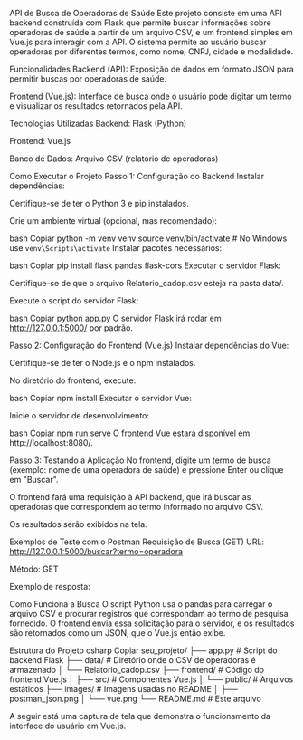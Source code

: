 API de Busca de Operadoras de Saúde
Este projeto consiste em uma API backend construída com Flask que permite buscar informações sobre operadoras de saúde a partir de um arquivo CSV, e um frontend simples em Vue.js para interagir com a API. O sistema permite ao usuário buscar operadoras por diferentes termos, como nome, CNPJ, cidade e modalidade.

Funcionalidades
Backend (API): Exposição de dados em formato JSON para permitir buscas por operadoras de saúde.

Frontend (Vue.js): Interface de busca onde o usuário pode digitar um termo e visualizar os resultados retornados pela API.

Tecnologias Utilizadas
Backend: Flask (Python)

Frontend: Vue.js

Banco de Dados: Arquivo CSV (relatório de operadoras)

Como Executar o Projeto
Passo 1: Configuração do Backend
Instalar dependências:

Certifique-se de ter o Python 3 e pip instalados.

Crie um ambiente virtual (opcional, mas recomendado):

bash
Copiar
python -m venv venv
source venv/bin/activate  # No Windows use `venv\Scripts\activate`
Instalar pacotes necessários:

bash
Copiar
pip install flask pandas flask-cors
Executar o servidor Flask:

Certifique-se de que o arquivo Relatorio_cadop.csv esteja na pasta data/.

Execute o script do servidor Flask:

bash
Copiar
python app.py
O servidor Flask irá rodar em http://127.0.0.1:5000/ por padrão.

Passo 2: Configuração do Frontend (Vue.js)
Instalar dependências do Vue:

Certifique-se de ter o Node.js e o npm instalados.

No diretório do frontend, execute:

bash
Copiar
npm install
Executar o servidor Vue:

Inicie o servidor de desenvolvimento:

bash
Copiar
npm run serve
O frontend Vue estará disponível em http://localhost:8080/.

Passo 3: Testando a Aplicação
No frontend, digite um termo de busca (exemplo: nome de uma operadora de saúde) e pressione Enter ou clique em "Buscar".

O frontend fará uma requisição à API backend, que irá buscar as operadoras que correspondem ao termo informado no arquivo CSV.

Os resultados serão exibidos na tela.

Exemplos de Teste com o Postman
Requisição de Busca (GET)
URL: http://127.0.0.1:5000/buscar?termo=operadora

Método: GET

Exemplo de resposta:

Como Funciona a Busca
O script Python usa o pandas para carregar o arquivo CSV e procurar registros que correspondam ao termo de pesquisa fornecido. O frontend envia essa solicitação para o servidor, e os resultados são retornados como um JSON, que o Vue.js então exibe.

Estrutura do Projeto
csharp
Copiar
seu_projeto/
├── app.py              # Script do backend Flask
├── data/               # Diretório onde o CSV de operadoras é armazenado
│   └── Relatorio_cadop.csv
├── frontend/           # Código do frontend Vue.js
│   ├── src/            # Componentes Vue.js
│   └── public/         # Arquivos estáticos
├── images/             # Imagens usadas no README
│   ├── postman_json.png
│   └── vue.png
└── README.md           # Este arquivo

A seguir está uma captura de tela que demonstra o funcionamento da interface do usuário em Vue.js.
